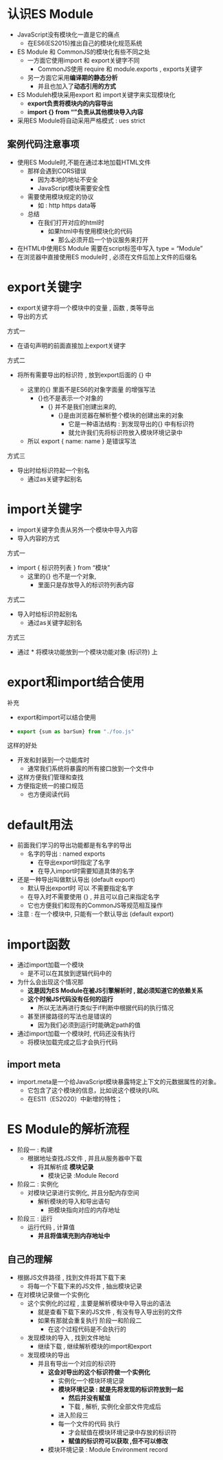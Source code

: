 # 认识ES Module

- JavaScript没有模块化一直是它的痛点
  - 在ES6(ES2015)推出自己的模块化规范系统
- ES Module 和 CommonJS的模块化有些不同之处
  - 一方面它使用import 和 export关键字不同
    - CommonJS使用 require 和 module.exports , exports关键字
  - 另一方面它采用**编译期的静态分析**
    - 并且也加入了**动态引用的方式**
- ES Moduleh模块采用export 和 import关键字来实现模块化
  - **export负责将模块内的内容导出**
  - **import {} from “”负责从其他模块导入内容**
- 采用ES Module将自动采用严格模式 : ues strict

## 案例代码注意事项

- 使用ES Module时,不能在通过本地加载HTML文件 
  - 那样会遇到CORS错误
    - 因为本地的地址不安全
    - JavaScript模块需要安全性
  - 需要使用模块规定的协议
    - 如 : http https data等
  - 总结
    - 在我们打开对应的html时
      - 如果html中有使用模块化的代码
        - 那么必须开启一个协议服务来打开
- 在HTML中使用ES Module 需要在script标签中写入 type = “Module”
- 在浏览器中直接使用ES module时 , 必须在文件后加上文件的后缀名

# export关键字

- export关键字将一个模块中的变量 , 函数 , 类等导出
- 导出的方式

方式一

- 在语句声明的前面直接加上export关键字

方式二

- 将所有需要导出的标识符 , 放到export后面的 {} 中

  - 这里的{} 里面不是ES6的对象字面量 的增强写法
    - {}也不是表示一个对象的
      - {} 并不是我们创建出来的,
        - {}是由浏览器在解析整个模块的创建出来的对象
          - 它是一种语法结构 : 到发现导出的{} 中有标识符
          - 就允许我们先将标识符放入模块环境记录中
  - 所以 export { name: name } 是错误写法	

方式三

- 导出时给标识符起一个别名
  - 通过as关键字起别名

# import关键字

- import关键字负责从另外一个模块中导入内容
- 导入内容的方式

方式一

- import { 标识符列表 } from “模块”
  - 这里的{} 也不是一个对象,
    - 里面只是存放导入的标识符列表内容

方式二

- 导入时给标识符起别名
  - 通过as关键字起别名

方式三

- 通过 * 将模块功能放到一个模块功能对象 (标识符) 上



# export和import结合使用

补充

- export和import可以结合使用

- ```js
  export {sum as barSum} from "./foo.js"
  ```

这样的好处

- 开发和封装到一个功能库时
  - 通常我们系统将暴露的所有接口放到一个文件中
- 这样方便我们管理和查找
- 方便指定统一的接口规范
  - 也方便阅读代码

# default用法

- 前面我们学习的导出功能都是有名字的导出
  - 名字的导出 : named exports
    - 在导出export时指定了名字
    - 在导入import时需要知道具体的名字
- 还是一种导出叫做默认导出 (default export)
  - 默认导出export时 可以 不需要指定名字
  - 在导入时不需要使用 {} , 并且可以自己来指定名字
  - 它也方便我们和现有的CommonJS等规范相互操作
- 注意 : 在一个模块中,  只能有一个默认导出 (default export)

# import函数

- 通过import加载一个模块
  - 是不可以在其放到逻辑代码中的
- 为什么会出现这个情况那
  - **这是因为ES Module在被JS引擎解析时 , 就必须知道它的依赖关系**
  - **这个时候JS代码没有任何的运行**
    - 所以无法再进行类似于if判断中根据代码的执行情况
  - 甚至拼接路径的写法也是错误的
    - 因为我们必须到运行时能确定path的值
- 通过import加载一个模块时, 代码还没有执行
  - 将模块加载完成之后才会执行代码

## import meta

- import.meta是一个给JavaScript模块暴露特定上下文的元数据属性的对象。
  - 它包含了这个模块的信息，比如说这个模块的URL
  - 在ES11（ES2020）中新增的特性；



# ES Module的解析流程

- 阶段一 : 构建 
  - 根据地址查找JS文件 , 并且从服务器中下载
    - 将其解析成 **模块记录**
      - 模块记录 :Module Record
- 阶段二 : 实例化
  - 对模块记录进行实例化, 并且分配内存空间
    - 解析模块的导入和导出语句
      - 把模块指向对应的内存地址
- 阶段三 : 运行
  - 运行代码 , 计算值
    - **并且将值填充到内存地址中**

## 自己的理解

- 根据JS文件路径 , 找到文件将其下载下来 
  - 将每一个下载下来的JS文件 , 抽出模块记录
- 在对模块记录做一个实例化
  - 这个实例化的过程 , 主要是解析模块中导入导出的语法
    - 就是查看下载下来的JS文件 , 有没有导入导出别的文件
    - 如果有那就会重复执行 阶段一和阶段二
      - 在这个过程代码是不会执行的
  - 发现模块的导入 , 找到文件地址
    - 继续下载 , 继续解析模块的import和export
  - 发现模块的导出 
    - 并且有导出一个对应的标识符
      - **这会对导出的这个标识符做一个实例化**
        - 实例化一个模块环境记录
        - **模块环境记录 : 就是先将发现的标识符放到一起**
          - **然后并没有赋值**
          - 下载 , 解析, 实例化全部文件完成后
        - 进入阶段三
        - 每一个文件的代码 执行
          - 才会赋值在模块环境记录中存放的标识符
          - **赋值的标识符可以获取 ,但不可以修改**
      - 模块环境记录 : Module Environment record